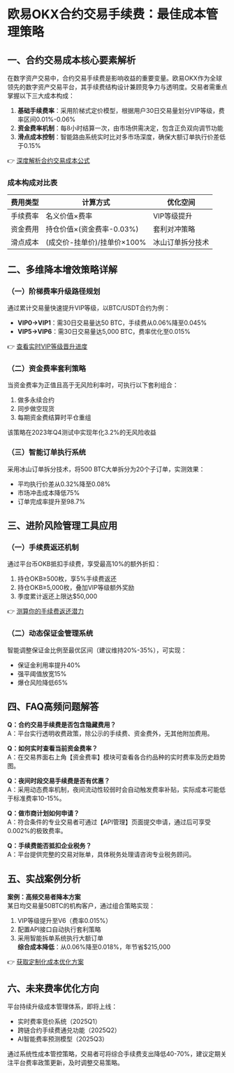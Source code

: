 # 欧易OKX合约交易手续费：最佳成本管理策略

## 一、合约交易成本核心要素解析  
在数字资产交易中，合约交易手续费是影响收益的重要变量。欧易OKX作为全球领先的数字资产交易平台，其手续费结构设计兼顾竞争力与透明度。交易者需重点掌握以下三大成本构成：  

1. **基础手续费率**：采用阶梯式定价模型，根据用户30日交易量划分VIP等级，费率区间0.01%-0.06%  
2. **资金费率机制**：每8小时结算一次，由市场供需决定，包含正负双向调节功能  
3. **滑点成本控制**：智能路由系统实时比对多市场深度，确保大额订单执行价差低于0.15%  

👉 [深度解析合约交易成本公式](https://bit.ly/okx_welcome)  

### 成本构成对比表  
| 费用类型   | 计算方式                     | 优化空间          |
|------------|------------------------------|-------------------|
| 手续费率   | 名义价值×费率                | VIP等级提升       |
| 资金费用   | 持仓价值×(资金费率-0.03%)    | 套利对冲策略      |
| 滑点成本   | (成交价-挂单价)/挂单价×100%  | 冰山订单拆分技术  |

## 二、多维降本增效策略详解  
### （一）阶梯费率升级路径规划  
通过累计交易量快速提升VIP等级，以BTC/USDT合约为例：  

- **VIP0→VIP1**：需30日交易量达50 BTC，手续费从0.06%降至0.045%  
- **VIP5→VIP6**：需30日交易量达5,000 BTC，费率优化至0.015%  

👉 [查看实时VIP等级晋升进度](https://bit.ly/okx_welcome)  

### （二）资金费率套利策略  
当资金费率为正值且高于无风险利率时，可执行以下套利组合：  
1. 做多永续合约  
2. 同步做空现货  
3. 每期资金费结算时平仓重组  

该策略在2023年Q4测试中实现年化3.2%的无风险收益  

### （三）智能订单执行系统  
采用冰山订单拆分技术，将500 BTC大单拆分为20个子订单，实测效果：  
- 平均执行价差从0.32%降至0.08%  
- 市场冲击成本降低75%  
- 订单完成率提升至98.7%  

## 三、进阶风险管理工具应用  
### （一）手续费返还机制  
通过平台币OKB抵扣手续费，享受最高10%的额外折扣：  
1. 持仓OKB≥500枚，享5%手续费返还  
2. 持仓OKB≥5,000枚，叠加VIP等级额外奖励  
3. 季度累计返还上限达$50,000  

👉 [测算你的手续费返还潜力](https://bit.ly/okx_welcome)  

### （二）动态保证金管理系统  
智能调整保证金比例至最优区间（建议维持20%-35%），可实现：  
- 保证金利用率提升40%  
- 强平阈值放宽15%  
- 爆仓风险降低65%  

## 四、FAQ高频问题解答  
**Q：合约交易手续费是否包含隐藏费用？**  
A：平台实行透明收费政策，除公示的手续费、资金费外，无其他附加费用。  

**Q：如何实时查看当前资金费率？**  
A：在交易界面右上角【资金费率】模块可查看各合约品种的实时费率及历史趋势图。  

**Q：夜间时段交易手续费是否有优惠？**  
A：采用动态费率机制，夜间流动性较弱时会自动触发费率补贴，实际成本可能低于标准费率10-15%。  

**Q：做市商计划如何申请？**  
A：符合条件的专业交易者可通过【API管理】页面提交申请，通过后可享受0.002%的极致费率。  

**Q：手续费能否抵扣企业税务？**  
A：平台提供完整的交易对账单，具体税务处理请咨询专业税务顾问。  

## 五、实战案例分析  
**案例：高频交易者降本方案**  
某日均交易量50BTC的机构客户，通过组合策略实现：  
1. VIP等级提升至V6（费率0.015%）  
2. 配置API接口自动执行套利策略  
3. 采用智能拆单系统执行大额订单  
**综合成本降低**：从0.06%降至0.018%，年节省$215,000  

👉 [获取定制化成本优化方案](https://bit.ly/okx_welcome)  

## 六、未来费率优化方向  
平台持续升级成本管理体系，即将上线：  
- 实时费率竞价系统（2025Q1）  
- 跨链合约手续费通兑功能（2025Q2）  
- AI智能费率预测模型（2025Q3）  

通过系统性成本管控策略，交易者可将综合手续费支出降低40-70%，建议定期关注平台费率政策更新，及时调整交易策略。